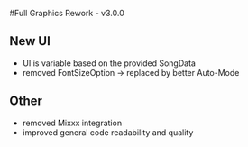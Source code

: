 #Full Graphics Rework - v3.0.0


## New UI
- UI is variable based on the provided SongData
- removed FontSizeOption -> replaced by better Auto-Mode

## Other
- removed Mixxx integration
- improved general code readability and quality